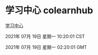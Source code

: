 # 学习中心 colearnhub
[学习中心](http://59.174.26.185:56308/colearnhub/)

2021年 07月 19日 星期一 10:20:01 CST

2021年 07月 19日 星期一 02:20:01 GMT
